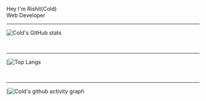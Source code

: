 Hey I'm Rishit(Cold) <br>
Web Developer <br>

<hr>

![Cold's GitHub stats](https://github-readme-stats.vercel.app/api?username=ColdMaybe&show_icons=true&theme=tokyonight)

<br><hr>

[![Top Langs](https://github-readme-stats.vercel.app/api/top-langs/?username=ColdMaybe)

<br> <hr>

[![Cold's github activity graph](https://activity-graph.herokuapp.com/graph?username=ColdMaybe&theme=xcode)

